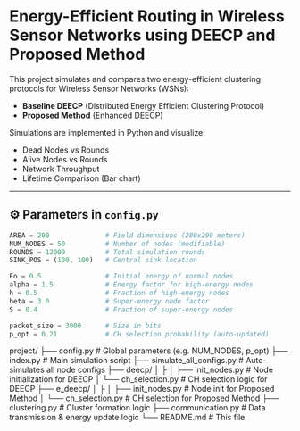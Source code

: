 # Energy-Efficient Routing in Wireless Sensor Networks using DEECP and Proposed Method

This project simulates and compares two energy-efficient clustering protocols for Wireless Sensor Networks (WSNs):

- **Baseline DEECP** (Distributed Energy Efficient Clustering Protocol)
- **Proposed Method** (Enhanced DEECP)

Simulations are implemented in Python and visualize:
- Dead Nodes vs Rounds
- Alive Nodes vs Rounds
- Network Throughput
- Lifetime Comparison (Bar chart)

---

## ⚙️ Parameters in `config.py`

```python
AREA = 200              # Field dimensions (200x200 meters)
NUM_NODES = 50          # Number of nodes (modifiable)
ROUNDS = 12000          # Total simulation rounds
SINK_POS = (100, 100)   # Central sink location

Eo = 0.5                # Initial energy of normal nodes
alpha = 1.5             # Energy factor for high-energy nodes
h = 0.5                 # Fraction of high-energy nodes
beta = 3.0              # Super-energy node factor
S = 0.4                 # Fraction of super-energy nodes

packet_size = 3000      # Size in bits
p_opt = 0.21            # CH selection probability (auto-updated)
```
project/
├── config.py                  # Global parameters (e.g. NUM_NODES, p_opt)
├── index.py                  # Main simulation script
├── simulate_all_configs.py   # Auto-simulates all node configs
├── deecp/
│   ├
│   ├── init_nodes.py         # Node initialization for DEECP
│   └── ch_selection.py       # CH selection logic for DEECP
├── e_deecp/
│   ├
│   ├── init_nodes.py         # Node init for Proposed Method
│   └── ch_selection.py       # CH selection for Proposed Method
├── clustering.py             # Cluster formation logic
├── communication.py          # Data transmission & energy update logic
└── README.md                 # This file
